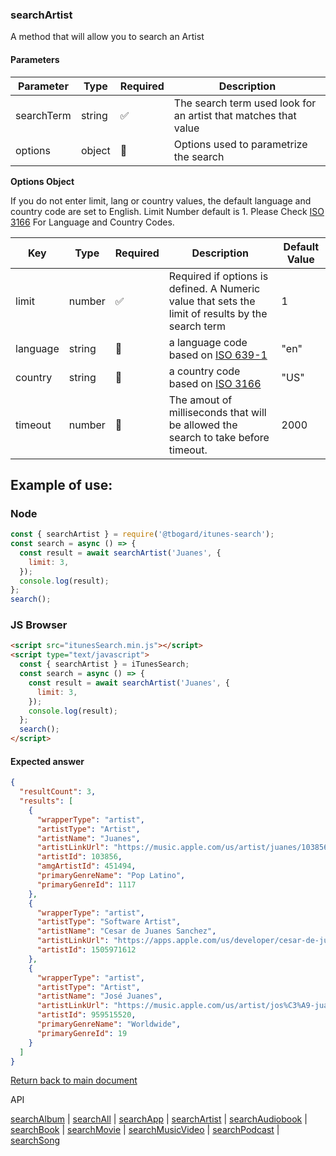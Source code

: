 ### searchArtist

A method that will allow you to search an Artist

#### Parameters

| Parameter  | Type   | Required | Description                                                     |
| ---------- | ------ | -------- | --------------------------------------------------------------- |
| searchTerm | string | ✅       | The search term used look for an artist that matches that value |
| options    | object | 🔴       | Options used to parametrize the search                          |

<b>Options Object</b>

If you do not enter limit, lang or country values, the default language and country code are set to English. Limit Number default is 1.
Please Check [ISO 3166](https://en.wikipedia.org/wiki/ISO_3166-1_alpha-2) For Language and Country Codes.

| Key      | Type   | Required | Description                                                                                       | Default Value |
| -------- | ------ | -------- | ------------------------------------------------------------------------------------------------- | ------------- |
| limit    | number | ✅       | Required if options is defined. A Numeric value that sets the limit of results by the search term | 1             |
| language | string | 🔴       | a language code based on [ISO 639-1](https://en.wikipedia.org/wiki/List_of_ISO_639-1_codes)       | "en"          |
| country  | string | 🔴       | a country code based on [ISO 3166](https://en.wikipedia.org/wiki/ISO_3166-1_alpha-2)              | "US"          |
| timeout  | number | 🔴       | The amout of milliseconds that will be allowed the search to take before timeout.                 | 2000          |

## Example of use:

### Node

```js
const { searchArtist } = require('@tbogard/itunes-search');
const search = async () => {
  const result = await searchArtist('Juanes', {
    limit: 3,
  });
  console.log(result);
};
search();
```

### JS Browser

```html
<script src="itunesSearch.min.js"></script>
<script type="text/javascript">
  const { searchArtist } = iTunesSearch;
  const search = async () => {
    const result = await searchArtist('Juanes', {
      limit: 3,
    });
    console.log(result);
  };
  search();
</script>
```

#### Expected answer

```json
{
  "resultCount": 3,
  "results": [
    {
      "wrapperType": "artist",
      "artistType": "Artist",
      "artistName": "Juanes",
      "artistLinkUrl": "https://music.apple.com/us/artist/juanes/103856?uo=4",
      "artistId": 103856,
      "amgArtistId": 451494,
      "primaryGenreName": "Pop Latino",
      "primaryGenreId": 1117
    },
    {
      "wrapperType": "artist",
      "artistType": "Software Artist",
      "artistName": "Cesar de Juanes Sanchez",
      "artistLinkUrl": "https://apps.apple.com/us/developer/cesar-de-juanes-sanchez/id1505971612?uo=4",
      "artistId": 1505971612
    },
    {
      "wrapperType": "artist",
      "artistType": "Artist",
      "artistName": "José Juanes",
      "artistLinkUrl": "https://music.apple.com/us/artist/jos%C3%A9-juanes/959515520?uo=4",
      "artistId": 959515520,
      "primaryGenreName": "Worldwide",
      "primaryGenreId": 19
    }
  ]
}
```

[Return back to main document](https://tbogard.github.io/itunes-search/)

API

[searchAlbum](./searchAlbum.md) | [searchAll](./searchAll.md) | [searchApp](./searchApp.md) | [searchArtist](./searchArtist.md) | [searchAudiobook](./searchAudiobook.md) | [searchBook](./searchBook.md) | [searchMovie](./searchMovie.md) | [searchMusicVideo](./searchMusicVideo.md) | [searchPodcast](./searchPodcast.md) | [searchSong](./searchSong.md)
